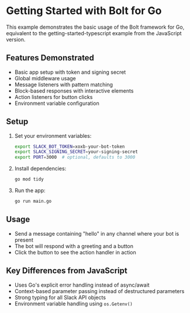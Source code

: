 # Getting Started with Bolt for Go

This example demonstrates the basic usage of the Bolt framework for Go, equivalent to the getting-started-typescript example from the JavaScript version.

## Features Demonstrated

- Basic app setup with token and signing secret
- Global middleware usage
- Message listeners with pattern matching
- Block-based responses with interactive elements
- Action listeners for button clicks
- Environment variable configuration

## Setup

1. Set your environment variables:
   ```bash
   export SLACK_BOT_TOKEN=xoxb-your-bot-token
   export SLACK_SIGNING_SECRET=your-signing-secret
   export PORT=3000  # optional, defaults to 3000
   ```

2. Install dependencies:
   ```bash
   go mod tidy
   ```

3. Run the app:
   ```bash
   go run main.go
   ```

## Usage

- Send a message containing "hello" in any channel where your bot is present
- The bot will respond with a greeting and a button
- Click the button to see the action handler in action

## Key Differences from JavaScript

- Uses Go's explicit error handling instead of async/await
- Context-based parameter passing instead of destructured parameters
- Strong typing for all Slack API objects
- Environment variable handling using `os.Getenv()`
